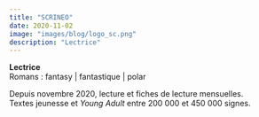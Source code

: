 ```yaml
---
title: "SCRINEO"
date: 2020-11-02
image: "images/blog/logo_sc.png"
description: "Lectrice"
---
```


**Lectrice**   
Romans : fantasy | fantastique | polar   

Depuis novembre 2020, lecture et fiches de lecture mensuelles.   
Textes jeunesse et *Young Adult* entre 200 000 et 450 000 signes.   
